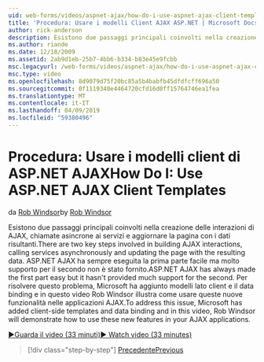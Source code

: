 ```yaml
---
uid: web-forms/videos/aspnet-ajax/how-do-i-use-aspnet-ajax-client-templates
title: 'Procedura: Usare i modelli Client AJAX ASP.NET | Microsoft Docs'
author: rick-anderson
description: Esistono due passaggi principali coinvolti nella creazione delle interazioni di AJAX, chiamate asincrone ai servizi e aggiornare la pagina con i dati risultanti. H di ASP.NET AJAX...
ms.author: riande
ms.date: 12/18/2009
ms.assetid: 2ab9d1eb-25b7-4bb6-b334-b83e45e9fcbb
msc.legacyurl: /web-forms/videos/aspnet-ajax/how-do-i-use-aspnet-ajax-client-templates
msc.type: video
ms.openlocfilehash: 8d9079d75f20bc85a5b4babfb45dfdfcff696a50
ms.sourcegitcommit: 0f1119340e4464720cfd16d0ff15764746ea1fea
ms.translationtype: MT
ms.contentlocale: it-IT
ms.lasthandoff: 04/09/2019
ms.locfileid: "59380496"
---
```

# <a name="how-do-i-use-aspnet-ajax-client-templates"></a><span data-ttu-id="34639-104">Procedura: Usare i modelli client di ASP.NET AJAX</span><span class="sxs-lookup"><span data-stu-id="34639-104">How Do I: Use ASP.NET AJAX Client Templates</span></span>

<span data-ttu-id="34639-105">da [Rob Windsor](https://twitter.com/robwindsor)</span><span class="sxs-lookup"><span data-stu-id="34639-105">by [Rob Windsor](https://twitter.com/robwindsor)</span></span>

<span data-ttu-id="34639-106">Esistono due passaggi principali coinvolti nella creazione delle interazioni di AJAX, chiamate asincrone ai servizi e aggiornare la pagina con i dati risultanti.</span><span class="sxs-lookup"><span data-stu-id="34639-106">There are two key steps involved in building AJAX interactions, calling services asynchronously and updating the page with the resulting data.</span></span> <span data-ttu-id="34639-107">ASP.NET AJAX ha sempre eseguita la prima parte facile ma molto supporto per il secondo non è stato fornito.</span><span class="sxs-lookup"><span data-stu-id="34639-107">ASP.NET AJAX has always made the first part easy but it hasn't provided much support for the second.</span></span> <span data-ttu-id="34639-108">Per risolvere questo problema, Microsoft ha aggiunto modelli lato client e il data binding e in questo video Rob Windsor illustra come usare queste nuove funzionalità nelle applicazioni AJAX.</span><span class="sxs-lookup"><span data-stu-id="34639-108">To address this issue, Microsoft has added client-side templates and data binding and in this video, Rob Windsor will demonstrate how to use these new features in your AJAX applications.</span></span>

[<span data-ttu-id="34639-109">&#9654;Guarda il video (33 minuti)</span><span class="sxs-lookup"><span data-stu-id="34639-109">&#9654; Watch video (33 minutes)</span></span>](https://channel9.msdn.com/Blogs/ASP-NET-Site-Videos/how-do-i-use-aspnet-ajax-client-templates)

> [!div class="step-by-step"]
> [<span data-ttu-id="34639-110">Precedente</span><span class="sxs-lookup"><span data-stu-id="34639-110">Previous</span></span>](how-do-i-customize-error-handling-for-the-aspnet-ajax-updatepanel.md)
